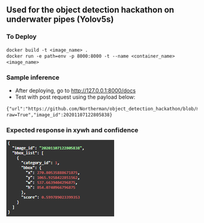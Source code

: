 ## Used for the object detection hackathon on underwater pipes (Yolov5s)


### To Deploy
```
docker build -t <image_name> .
docker run -e path=env -p 8000:8000 -t --name <container_name> <image_name>
```

### Sample inference
- After deploying, go to http://127.0.0.1:8000/docs
- Test with post request using the payload below:

```
{"url":"https://github.com/Northerman/object_detection_hackathon/blob/main/20201107122805838.png?raw=True","image_id":20201107122805838}
```

### Expected response in xywh and confidence
![alt text](https://github.com/Northerman/object_detection_hackathon/blob/main/expected_response.png?raw=true)



